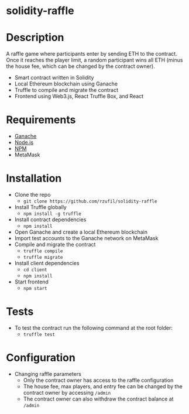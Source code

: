 # solidity-raffle

# Description
A raffle game where participants enter by sending ETH to the contract. Once it reaches the player limit, a random participant wins all ETH (minus the house fee, which can be changed by the contract owner). 

- Smart contract written in Solidity
- Local Ethereum blockchain using Ganache
- Truffle to compile and migrate the contract
- Frontend using Web3.js, React Truffle Box, and React


# Requirements
- [Ganache](https://trufflesuite.com/ganache/index.html)
- [Node.js](https://nodejs.org/en/)
- [NPM](https://www.npmjs.com/)
- MetaMask

# Installation
- Clone the repo
    - `git clone https://github.com/rzufil/solidity-raffle`
- Install Truffle globally
    - `npm install -g truffle`
- Install contract dependencies
    - `npm install`
- Open Ganache and create a local Ethereum blockchain
- Import test accounts to the Ganache network on MetaMask
- Compile and migrate the contract
    - `truffle compile`
    - `truffle migrate`
- Install client dependencies
    - `cd client`
    - `npm install`
- Start frontend
    - `npm start`

# Tests
- To test the contract run the following command at the root folder:
    - `truffle test`

# Configuration
- Changing raffle parameters
    - Only the contract owner has access to the raffle configuration
    - The house fee, max players, and entry fee can be changed by the contract owner by accessing `/admin`
    - The contract owner can also withdraw the contract balance at `/admin`
